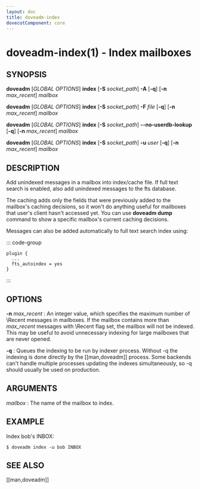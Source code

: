 ```yaml
---
layout: doc
title: doveadm-index
dovecotComponent: core
---
```


# doveadm-index(1) - Index mailboxes

## SYNOPSIS

**doveadm** [*GLOBAL OPTIONS*] **index** [**-S** *socket_path*] **-A** [**-q**] [**-n** *max_recent*] *mailbox*

**doveadm** [*GLOBAL OPTIONS*] **index** [**-S** *socket_path*] **-F** *file* [**-q**] [**-n** *max_recent*] *mailbox*

**doveadm** [*GLOBAL OPTIONS*] **index** [**-S** *socket_path*] **\-\-no-userdb-lookup** [**-q**] [**-n** *max_recent*] *mailbox*


**doveadm** [*GLOBAL OPTIONS*] **index** [**-S** *socket_path*] **-u** *user* [**-q**] [**-n** *max_recent*] *mailbox*

## DESCRIPTION

Add unindexed messages in a mailbox into index/cache file. If full text
search is enabled, also add unindexed messages to the fts database.

The caching adds only the fields that were previously added to the
mailbox's caching decisions, so it won't do anything useful for
mailboxes that user's client hasn't accessed yet. You can use **doveadm
dump** command to show a specific mailbox's current caching decisions.

Messages can also be added automatically to full text search index
using:

::: code-group
```[/etc/dovecot/conf.d/90-plugin.conf]
plugin {
  ...
  fts_autoindex = yes
}
```
:::

<!-- @include: include/global-options.inc -->

## OPTIONS

<!-- @include: include/option-A.inc -->

<!-- @include: include/option-F-file.inc -->

**-n** *max_recent*
:   An integer value, which specifies the maximum number of \\Recent
    messages in mailboxes. If the mailbox contains more than *max_recent*
    messages with \\Recent flag set, the mailbox will not be indexed.
    This may be useful to avoid unnecessary indexing for large mailboxes
    that are never opened.

<!-- @include: include/option-no-userdb-lookup.inc -->

**-q**
:   Queues the indexing to be run by indexer process. Without -q the
    indexing is done directly by the [[man,doveadm]] process. Some
    backends can't handle multiple processes updating the indexes
    simultaneously, so -q should usually be used on production.

<!-- @include: include/option-S-socket.inc -->

<!-- @include: include/option-u-user.inc -->

## ARGUMENTS

*mailbox*
:   The name of the mailbox to index.

## EXAMPLE

Index bob's INBOX:

```console
$ doveadm index -u bob INBOX
```

<!-- @include: include/reporting-bugs.inc -->

## SEE ALSO

[[man,doveadm]]
